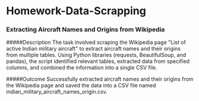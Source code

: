 # Homework-Data-Scrapping
### Extracting Aircraft Names and Origins from Wikipedia
#####Description
The task involved scraping the Wikipedia page "List of active Indian military aircraft" to extract aircraft names and their origins from multiple tables. Using Python libraries (requests, BeautifulSoup, and pandas), the script identified relevant tables, extracted data from specified columns, and combined the information into a single CSV file.

#####Outcome
Successfully extracted aircraft names and their origins from the Wikipedia page and saved the data into a CSV file named indian_military_aircraft_names_origin.csv.
